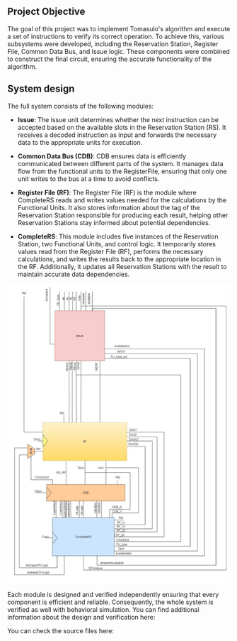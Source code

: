 ## Project Objective

The goal of this project was to implement Tomasulo's algorithm and execute a set of instructions to verify its correct operation. 
To achieve this, various subsystems were developed, including the Reservation Station, Register File, Common Data Bus, and Issue logic. 
These components were combined to construct the final circuit, ensuring the accurate functionality of the algorithm.

## System design

The full system consists of the following modules: 

- **Issue**: The issue unit determines whether the next instruction can be accepted based on the available slots in the Reservation Station (RS). It receives a decoded instruction as input and forwards the necessary data to the appropriate units for execution.

- **Common Data Bus (CDB)**: CDB ensures data is efficiently communicated between different parts of the system. It manages data flow from the functional units to the RegisterFile, ensuring that only one unit writes to the bus at a time to avoid conflicts.

- **Register File (RF)**: The Register File (RF) is the module where CompleteRS reads and writes values needed for the calculations by the Functional Units. It also stores information about the tag of the Reservation Station responsible for producing each result, helping other Reservation Stations stay informed about potential dependencies.

- **CompleteRS**: This module includes five instances of the Reservation Station, two Functional Units, and control logic. It temporarily stores values read from the Register File (RF), performs the necessary calculations, and writes the results back to the appropriate location in the RF. Additionally, it updates all Reservation Stations with the result to maintain accurate data dependencies.

![alt text](https://github.com/akourkoulos/Tomasulo/blob/main/Figures/Tomasulo.png)

Each module is designed and verified independently ensuring that every component is efficient and reliable. Consequently, the whole system is verified as well with behavioral simulation. 
You can find additional information about the design and verification here: 

You can check the source files here: 
